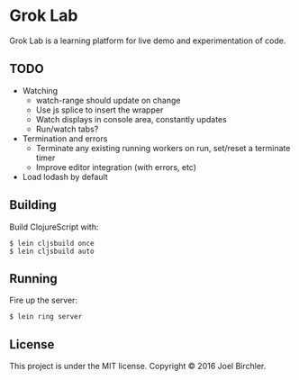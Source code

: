 # Grok Lab

Grok Lab is a learning platform for live demo and experimentation of code.

## TODO

- Watching
  - watch-range should update on change
  - Use js splice to insert the wrapper
  - Watch displays in console area, constantly updates
  - Run/watch tabs?
- Termination and errors
  - Terminate any existing running workers on run, set/reset a terminate timer
  - Improve editor integration (with errors, etc)
- Load lodash by default


## Building

Build ClojureScript with:

    $ lein cljsbuild once
    $ lein cljsbuild auto


## Running

Fire up the server:

    $ lein ring server


## License

This project is under the MIT license.
Copyright © 2016 Joel Birchler.
